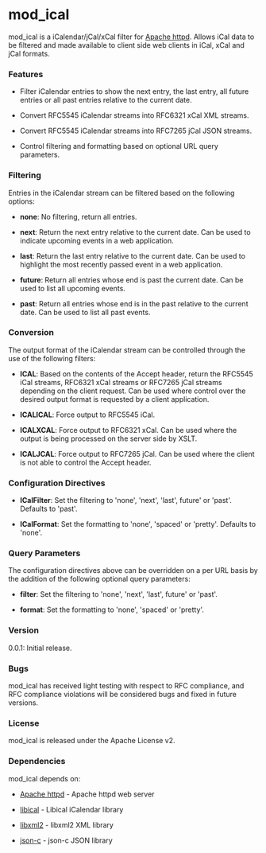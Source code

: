 # mod_ical

mod_ical is a iCalendar/jCal/xCal filter for [Apache httpd].
Allows iCal data to be filtered and made available to client
side web clients in iCal, xCal and jCal formats.


### Features

- Filter iCalendar entries to show the next entry, the last entry,
  all future entries or all past entries relative to the current
  date.

- Convert RFC5545 iCalendar streams into RFC6321 xCal XML streams.

- Convert RFC5545 iCalendar streams into RFC7265 jCal JSON streams.

- Control filtering and formatting based on optional URL query
  parameters.


### Filtering

Entries in the iCalendar stream can be filtered based on the
following options:

- **none**: No filtering, return all entries.

- **next**: Return the next entry relative to the current date. Can
  be used to indicate upcoming events in a web application.

- **last**: Return the last entry relative to the current date. Can
  be used to highlight the most recently passed event in a web
  application.

- **future**: Return all entries whose end is past the current date.
  Can be used to list all upcoming events.

- **past**: Return all entries whose end is in the past relative to
  the current date. Can be used to list all past events.


### Conversion

The output format of the iCalendar stream can be controlled
through the use of the following filters:

- **ICAL**: Based on the contents of the Accept header, return the
  RFC5545 iCal streams, RFC6321 xCal streams or RFC7265 jCal
  streams depending on the client request. Can be used where
  control over the desired output format is requested by a
  client application.
  
- **ICALICAL**: Force output to RFC5545 iCal.

- **ICALXCAL**: Force output to RFC6321 xCal. Can be used where the
  output is being processed on the server side by XSLT.
  
- **ICALJCAL**: Force output to RFC7265 jCal. Can be used where
  the client is not able to control the Accept header.


### Configuration Directives

- **ICalFilter**: Set the filtering to 'none', 'next', 'last', future'
  or 'past'. Defaults to 'past'.

- **ICalFormat**: Set the formatting to 'none', 'spaced' or 'pretty'.
  Defaults to 'none'.


### Query Parameters

The configuration directives above can be overridden on a per URL
basis by the addition of the following optional query parameters:

- **filter**: Set the filtering to 'none', 'next', 'last', future'
  or 'past'.
  
- **format**: Set the formatting to 'none', 'spaced' or 'pretty'.


### Version

0.0.1: Initial release.


### Bugs

mod_ical has received light testing with respect to RFC compliance,
and RFC compliance violations will be considered bugs and fixed in
future versions.

### License

mod_ical is released under the Apache License v2.


### Dependencies

mod_ical depends on:

* [Apache httpd] - Apache httpd web server
* [libical] - Libical iCalendar library
* [libxml2] - libxml2 XML library
* [json-c] - json-c JSON library


  [Apache httpd]: <http://httpd.apache.org>
  [libical]: <https://github.com/libical/libical>
  [libxml2]: <http://www.xmlsoft.org/>
  [json-c]: <https://github.com/json-c/json-c/wiki>
